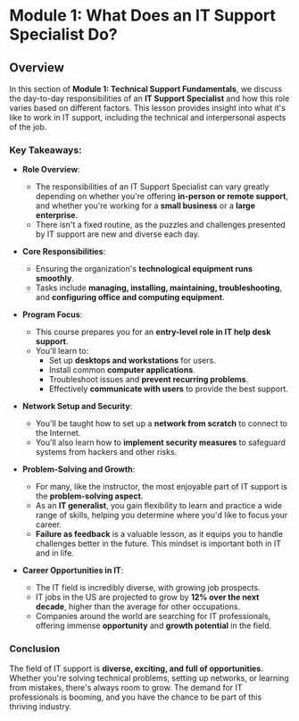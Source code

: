 # Module 1: What Does an IT Support Specialist Do?

## Overview

In this section of **Module 1: Technical Support Fundamentals**, we discuss the day-to-day responsibilities of an **IT Support Specialist** and how this role varies based on different factors. This lesson provides insight into what it's like to work in IT support, including the technical and interpersonal aspects of the job.

### Key Takeaways:

- **Role Overview**:
  - The responsibilities of an IT Support Specialist can vary greatly depending on whether you're offering **in-person or remote support**, and whether you're working for a **small business** or a **large enterprise**.
  - There isn't a fixed routine, as the puzzles and challenges presented by IT support are new and diverse each day.

- **Core Responsibilities**:
  - Ensuring the organization's **technological equipment runs smoothly**.
  - Tasks include **managing, installing, maintaining, troubleshooting**, and **configuring office and computing equipment**.
  
- **Program Focus**:
  - This course prepares you for an **entry-level role in IT help desk support**. 
  - You'll learn to:
    - Set up **desktops and workstations** for users.
    - Install common **computer applications**.
    - Troubleshoot issues and **prevent recurring problems**.
    - Effectively **communicate with users** to provide the best support.

- **Network Setup and Security**:
  - You'll be taught how to set up a **network from scratch** to connect to the Internet.
  - You'll also learn how to **implement security measures** to safeguard systems from hackers and other risks.

- **Problem-Solving and Growth**:
  - For many, like the instructor, the most enjoyable part of IT support is the **problem-solving aspect**. 
  - As an **IT generalist**, you gain flexibility to learn and practice a wide range of skills, helping you determine where you'd like to focus your career.
  - **Failure as feedback** is a valuable lesson, as it equips you to handle challenges better in the future. This mindset is important both in IT and in life.

- **Career Opportunities in IT**:
  - The IT field is incredibly diverse, with growing job prospects. 
  - IT jobs in the US are projected to grow by **12% over the next decade**, higher than the average for other occupations.
  - Companies around the world are searching for IT professionals, offering immense **opportunity** and **growth potential** in the field.

### Conclusion

The field of IT support is **diverse, exciting, and full of opportunities**. Whether you're solving technical problems, setting up networks, or learning from mistakes, there's always room to grow. The demand for IT professionals is booming, and you have the chance to be part of this thriving industry.

